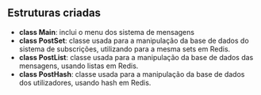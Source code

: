 ## Estruturas criadas

* **class Main**: inclui o menu dos sistema de mensagens
* **class PostSet**: classe usada para a manipulação da base de dados do sistema de subscrições, utilizando para a mesma sets em Redis.
* **class PostList**: classe usada para a manipulação da base de dados das mensagens, usando listas em Redis.
* **class PostHash**: classe usada para a manipulação da base de dados dos utilizadores, usando hash em Redis.

